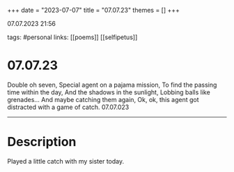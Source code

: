 +++
date = "2023-07-07"
title = "07.07.23"
themes = []
+++

07.07.2023 21:56

tags: #personal
links: [[poems]] [[selfipetus]]

# 07.07.23
Double oh seven,
Special agent on a pajama mission,
To find the passing time within the day,
And the shadows in the sunlight,
Lobbing balls like grenades...
And maybe catching them again,
Ok, ok, this agent got distracted with a game of catch.
07.07.023

---
# Description
Played a little catch with my sister today.